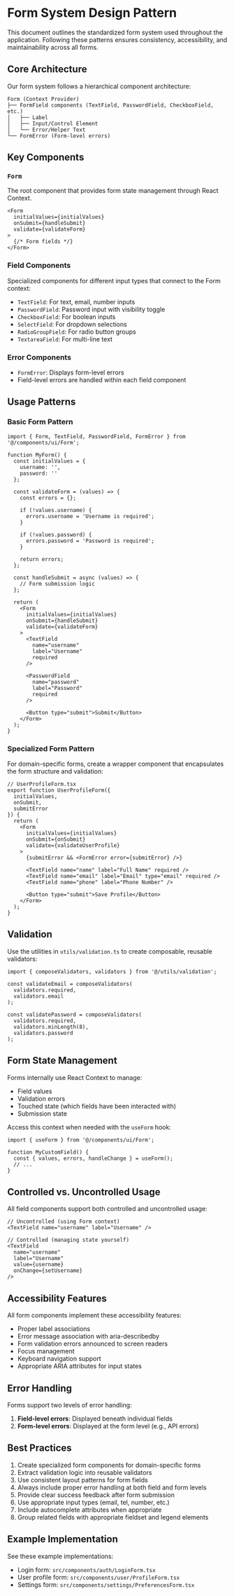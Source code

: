 # Form System Design Pattern

This document outlines the standardized form system used throughout the application. Following these patterns ensures consistency, accessibility, and maintainability across all forms.

## Core Architecture

Our form system follows a hierarchical component architecture:

```
Form (Context Provider)
├── FormField components (TextField, PasswordField, CheckboxField, etc.)
│   ├── Label
│   ├── Input/Control Element
│   └── Error/Helper Text
└── FormError (Form-level errors)
```

## Key Components

### `Form`

The root component that provides form state management through React Context.

```tsx
<Form
  initialValues={initialValues}
  onSubmit={handleSubmit}
  validate={validateForm}
>
  {/* Form fields */}
</Form>
```

### Field Components

Specialized components for different input types that connect to the Form context:

- `TextField`: For text, email, number inputs
- `PasswordField`: Password input with visibility toggle
- `CheckboxField`: For boolean inputs
- `SelectField`: For dropdown selections
- `RadioGroupField`: For radio button groups
- `TextareaField`: For multi-line text

### Error Components

- `FormError`: Displays form-level errors
- Field-level errors are handled within each field component

## Usage Patterns

### Basic Form Pattern

```tsx
import { Form, TextField, PasswordField, FormError } from '@/components/ui/Form';

function MyForm() {
  const initialValues = {
    username: '',
    password: ''
  };
  
  const validateForm = (values) => {
    const errors = {};
    
    if (!values.username) {
      errors.username = 'Username is required';
    }
    
    if (!values.password) {
      errors.password = 'Password is required';
    }
    
    return errors;
  };
  
  const handleSubmit = async (values) => {
    // Form submission logic
  };
  
  return (
    <Form
      initialValues={initialValues}
      onSubmit={handleSubmit}
      validate={validateForm}
    >
      <TextField
        name="username"
        label="Username"
        required
      />
      
      <PasswordField
        name="password"
        label="Password"
        required
      />
      
      <Button type="submit">Submit</Button>
    </Form>
  );
}
```

### Specialized Form Pattern

For domain-specific forms, create a wrapper component that encapsulates the form structure and validation:

```tsx
// UserProfileForm.tsx
export function UserProfileForm({ 
  initialValues, 
  onSubmit, 
  submitError 
}) {
  return (
    <Form
      initialValues={initialValues}
      onSubmit={onSubmit}
      validate={validateUserProfile}
    >
      {submitError && <FormError error={submitError} />}
      
      <TextField name="name" label="Full Name" required />
      <TextField name="email" label="Email" type="email" required />
      <TextField name="phone" label="Phone Number" />
      
      <Button type="submit">Save Profile</Button>
    </Form>
  );
}
```

## Validation

Use the utilities in `utils/validation.ts` to create composable, reusable validators:

```tsx
import { composeValidators, validators } from '@/utils/validation';

const validateEmail = composeValidators(
  validators.required,
  validators.email
);

const validatePassword = composeValidators(
  validators.required,
  validators.minLength(8),
  validators.password
);
```

## Form State Management

Forms internally use React Context to manage:

- Field values
- Validation errors
- Touched state (which fields have been interacted with)
- Submission state

Access this context when needed with the `useForm` hook:

```tsx
import { useForm } from '@/components/ui/Form';

function MyCustomField() {
  const { values, errors, handleChange } = useForm();
  // ...
}
```

## Controlled vs. Uncontrolled Usage

All field components support both controlled and uncontrolled usage:

```tsx
// Uncontrolled (using Form context)
<TextField name="username" label="Username" />

// Controlled (managing state yourself)
<TextField 
  name="username" 
  label="Username" 
  value={username} 
  onChange={setUsername} 
/>
```

## Accessibility Features

All form components implement these accessibility features:

- Proper label associations
- Error message association with aria-describedby
- Form validation errors announced to screen readers
- Focus management
- Keyboard navigation support
- Appropriate ARIA attributes for input states

## Error Handling

Forms support two levels of error handling:

1. **Field-level errors**: Displayed beneath individual fields
2. **Form-level errors**: Displayed at the form level (e.g., API errors)

## Best Practices

1. Create specialized form components for domain-specific forms
2. Extract validation logic into reusable validators
3. Use consistent layout patterns for form fields
4. Always include proper error handling at both field and form levels
5. Provide clear success feedback after form submission
6. Use appropriate input types (email, tel, number, etc.)
7. Include autocomplete attributes when appropriate
8. Group related fields with appropriate fieldset and legend elements

## Example Implementation

See these example implementations:

- Login form: `src/components/auth/LoginForm.tsx`
- User profile form: `src/components/user/ProfileForm.tsx`
- Settings form: `src/components/settings/PreferencesForm.tsx`